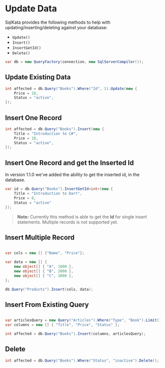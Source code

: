 # Update Data

SqlKata provides the following methods to help with updating/inserting/deleting against your database:

 - `Update()`
 - `Insert()`
 - `InsertGetId()`
 - `Delete()`

```cs
var db = new QueryFactory(connection, new SqlServerCompiler());
```

## Update Existing Data

```cs
int affected = db.Query("Books").Where("Id", 1).Update(new {
    Price = 18,
    Status = "active",
});
```

## Insert One Record

```cs
int affected = db.Query("Books").Insert(new {
    Title = "Introduction to C#",
    Price = 18,
    Status = "active",
});

```

## Insert One Record and get the Inserted Id

In version 1.1.0 we've added the ability to get the inserted id, in the database.

```cs
var id = db.Query("Books").InsertGetId<int>(new {
    Title = "Introduction to Dart",
    Price = 0,
    Status = "active"
});
```

> **Note:** Currently this method is able to get the **Id** for single insert statements. Multiple records is not supported yet.

## Insert Multiple Record

```cs

var cols = new [] {"Name", "Price"};

var data = new [] {
    new object[] { "A", 1000 },
    new object[] { "B", 2000 },
    new object[] { "C", 3000 },
};

db.Query("Products").Insert(cols, data);

```

## Insert From Existing Query

```cs

var articlesQuery = new Query("Articles").Where("Type", "Book").Limit(100);
var columns = new [] { "Title", "Price", "Status" };

int affected = db.Query("Books").Insert(columns, articlesQuery);

```

## Delete

```cs
int affected = db.Query("Books").Where("Status", "inactive").Delete();
```